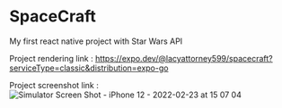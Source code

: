 # SpaceCraft
My first react native project with Star Wars API



Project rendering link : 
https://expo.dev/@lacyattorney599/spacecraft?serviceType=classic&distribution=expo-go


Project screenshot link : 
![Simulator Screen Shot - iPhone 12 - 2022-02-23 at 15 07 04](https://user-images.githubusercontent.com/72307125/155348652-b4221446-81e3-40a6-9215-44035d3e4903.png)

